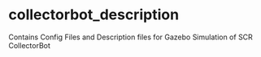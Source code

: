 collectorbot_description
========================

Contains Config Files and Description files for Gazebo Simulation of SCR CollectorBot
